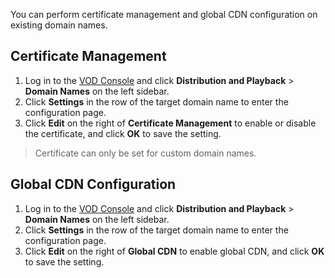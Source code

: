 You can perform certificate management and global CDN configuration on existing domain names.

## Certificate Management
1. Log in to the [VOD Console](https://console.cloud.tencent.com/vod) and click **Distribution and Playback** > **Domain Names** on the left sidebar.
2. Click **Settings** in the row of the target domain name to enter the configuration page.
3. Click **Edit** on the right of **Certificate Management** to enable or disable the certificate, and click **OK** to save the setting.
> Certificate can only be set for custom domain names.


## Global CDN Configuration
1. Log in to the [VOD Console](https://console.cloud.tencent.com/vod) and click **Distribution and Playback** > **Domain Names** on the left sidebar.
2. Click **Settings** in the row of the target domain name to enter the configuration page.
3. Click **Edit** on the right of **Global CDN** to enable global CDN, and click **OK** to save the setting.

 <!--doc >Once enabled, global CDN cannot be disabled. The current pricing of global CDN is the same as that of Mainland China CDN. For specific prices, please see [Daily Billing (Pay-as-you-go)](https://intl.cloud.tencent.com/document/product/266/14666#.E8.A7.86.E9.A2.91.E5.8A.A0.E9.80.9F) or [Resource Package (Prepaid)](https://intl.cloud.tencent.com/document/product/266/14667#.E8.A7.86.E9.A2.91.E5.8A.A0.E9.80.9F.E8.B5.84.E6.BA.90.E5.8C.85). -->
